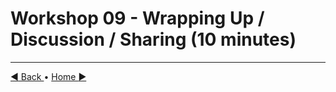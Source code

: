 # Workshop 09 - Wrapping Up / Discussion / Sharing (10 minutes)


---

[:arrow_backward: Back ](./workshop-08.md) • [ Home :arrow_forward:](./workshop-01.md)
